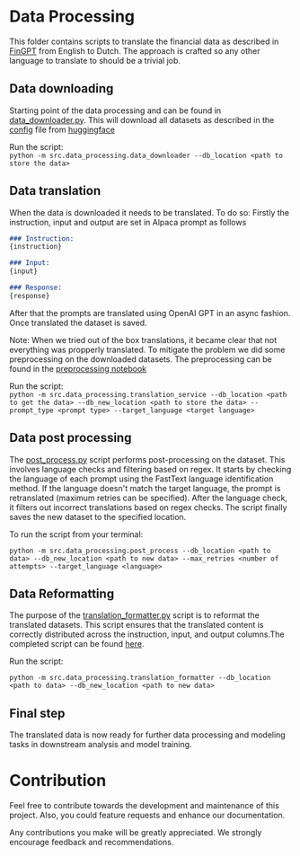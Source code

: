 # Data Processing

This folder contains scripts to translate the financial data as described in [FinGPT]() from English to Dutch. The approach is crafted so any other language to translate to should be a trivial job.

## Data downloading

Starting point of the data processing and can be found in [data_downloader.py](./data_downloader.py). This will download all datasets as described in the [config](./config.ini) file from [huggingface](https://huggingface.co/)

Run the script: \
`python -m src.data_processing.data_downloader --db_location <path to store the data>`

## Data translation

When the data is downloaded it needs to be translated. To do so:
Firstly the instruction, input and output are set in Alpaca prompt as follows

``` markdown
### Instruction:
{instruction}

### Input:
{input}

### Response:
{response}
```

After that the prompts are translated using OpenAI GPT in an async fashion. Once translated the dataset is saved.

Note:
When we tried out of the box translations, it became clear that not everything was propperly translated. To mitigate the problem we did some preprocessing on the downloaded datasets. The preprocessing can be found in the [preprocessing notebook](../../notebooks/preprocess.ipynb)

Run the script: \
`python -m src.data_processing.translation_service --db_location <path to get the data> --db_new_location <path to store the data> --prompt_type <prompt type> --target_language <target language>`

## Data post processing

The [post_process.py](./post_process.py) script performs post-processing on the dataset. This involves language checks and filtering based on regex. It starts by checking the language of each prompt using the FastText language identification method. If the language doesn't match the target language, the prompt is retranslated (maximum retries can be specified). After the language check, it filters out incorrect translations based on regex checks. The script finally saves the new dataset to the specified location.

To run the script from your terminal:

`python -m src.data_processing.post_process --db_location <path to data> --db_new_location <path to new data> --max_retries <number of attempts> --target_language <language>`

## Data Reformatting

The purpose of the [translation_formatter.py](./translation_formatter.py) script is to reformat the translated datasets. This script ensures that the translated content is correctly distributed across the instruction, input, and output columns.The completed script can be found [here](./translation_formatter.py). 

Run the script: 

`python -m src.data_processing.translation_formatter --db_location <path to data> --db_new_location <path to new data>`

## Final step

The translated data is now ready for further data processing and modeling tasks in downstream analysis and model training.

# Contribution

Feel free to contribute towards the development and maintenance of this project. Also, you could feature requests and enhance our documentation.

Any contributions you make will be greatly appreciated. We strongly encourage feedback and recommendations.
